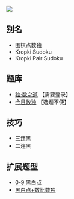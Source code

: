 ![](https://cn.sudoku.today/pic/02/kropki/41894_196754.png)

## 别名
- 围棋点数独
- Kropki Sudoku
- Kropki Pair Sudoku

## 题库
- [独·数之道](http://www.sudokufans.org.cn/lx/game.index.php?type=hb) 【需要登录】
- [今日数独](https://cn.sudoku.today/g-kropki-sudoku/) 【选题不便】

## 技巧
- 三连黑
- 二连黑

## 扩展题型
- [0-9 黑白点](../../../../混合类/0-9黑白点.md)
- [黑白点+数比数独](../../../../混合类/黑白点+数比数独.md)